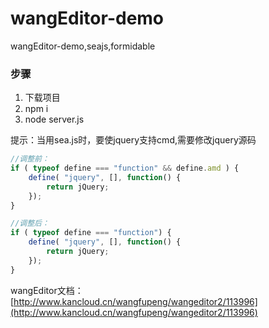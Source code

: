 # wangEditor-demo
wangEditor-demo,seajs,formidable

### 步骤
1. 下载项目
2.  npm i
3. node server.js


提示：当用sea.js时，要使jquery支持cmd,需要修改jquery源码
```js
//调整前：
if ( typeof define === "function" && define.amd ) {
    define( "jquery", [], function() {
        return jQuery;
    });
}

//调整后：
if ( typeof define === "function") {
    define( "jquery", [], function() {
        return jQuery;
    });
}
```
wangEditor文档：[http://www.kancloud.cn/wangfupeng/wangeditor2/113996](http://www.kancloud.cn/wangfupeng/wangeditor2/113996)
